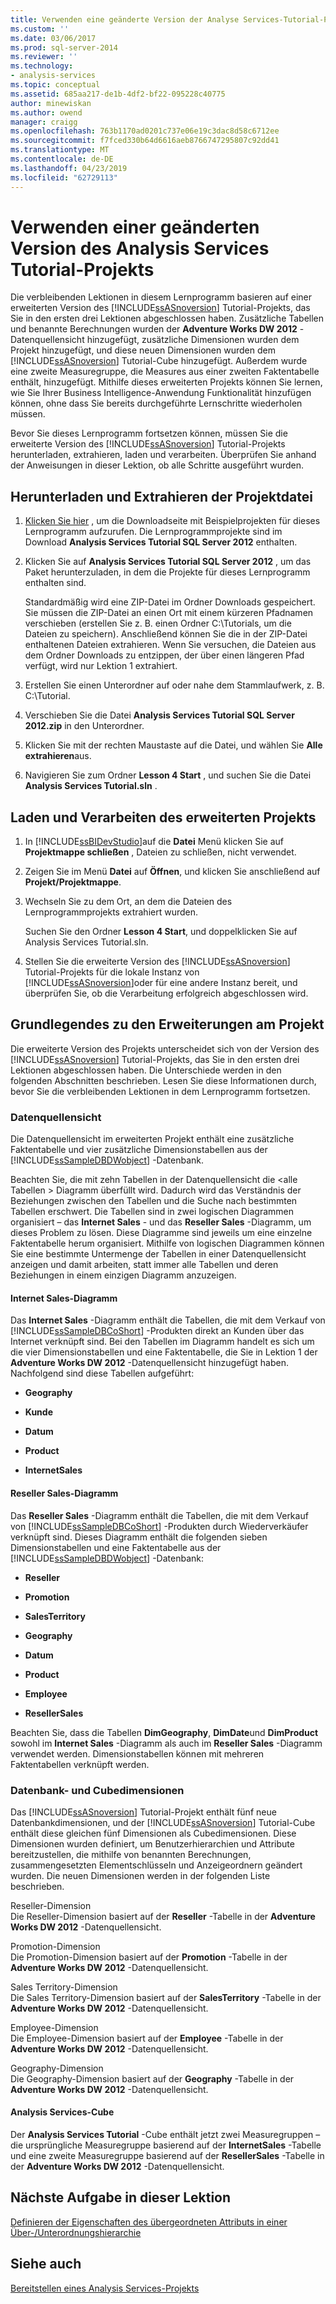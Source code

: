 ```yaml
---
title: Verwenden eine geänderte Version der Analyse Services-Tutorial-Projekt | Microsoft-Dokumentation
ms.custom: ''
ms.date: 03/06/2017
ms.prod: sql-server-2014
ms.reviewer: ''
ms.technology:
- analysis-services
ms.topic: conceptual
ms.assetid: 685aa217-de1b-4df2-bf22-095228c40775
author: minewiskan
ms.author: owend
manager: craigg
ms.openlocfilehash: 763b1170ad0201c737e06e19c3dac8d58c6712ee
ms.sourcegitcommit: f7fced330b64d6616aeb8766747295807c92dd41
ms.translationtype: MT
ms.contentlocale: de-DE
ms.lasthandoff: 04/23/2019
ms.locfileid: "62729113"
---
```

# <a name="using-a-modified-version-of-the-analysis-services-tutorial-project"></a>Verwenden einer geänderten Version des Analysis Services Tutorial-Projekts
  Die verbleibenden Lektionen in diesem Lernprogramm basieren auf einer erweiterten Version des [!INCLUDE[ssASnoversion](../includes/ssasnoversion-md.md)] Tutorial-Projekts, das Sie in den ersten drei Lektionen abgeschlossen haben. Zusätzliche Tabellen und benannte Berechnungen wurden der **Adventure Works DW 2012** -Datenquellensicht hinzugefügt, zusätzliche Dimensionen wurden dem Projekt hinzugefügt, und diese neuen Dimensionen wurden dem [!INCLUDE[ssASnoversion](../includes/ssasnoversion-md.md)] Tutorial-Cube hinzugefügt. Außerdem wurde eine zweite Measuregruppe, die Measures aus einer zweiten Faktentabelle enthält, hinzugefügt. Mithilfe dieses erweiterten Projekts können Sie lernen, wie Sie Ihrer Business Intelligence-Anwendung Funktionalität hinzufügen können, ohne dass Sie bereits durchgeführte Lernschritte wiederholen müssen.  
  
 Bevor Sie dieses Lernprogramm fortsetzen können, müssen Sie die erweiterte Version des [!INCLUDE[ssASnoversion](../includes/ssasnoversion-md.md)] Tutorial-Projekts herunterladen, extrahieren, laden und verarbeiten.  Überprüfen Sie anhand der Anweisungen in dieser Lektion, ob alle Schritte ausgeführt wurden.  
  
## <a name="downloading-and-extracting-the-project-file"></a>Herunterladen und Extrahieren der Projektdatei  
  
1.  [Klicken Sie hier](https://go.microsoft.com/fwlink/?LinkID=221866) , um die Downloadseite mit Beispielprojekten für dieses Lernprogramm aufzurufen. Die Lernprogrammprojekte sind im Download **Analysis Services Tutorial SQL Server 2012** enthalten.  
  
2.  Klicken Sie auf **Analysis Services Tutorial SQL Server 2012** , um das Paket herunterzuladen, in dem die Projekte für dieses Lernprogramm enthalten sind.  
  
     Standardmäßig wird eine ZIP-Datei im Ordner Downloads gespeichert. Sie müssen die ZIP-Datei an einen Ort mit einem kürzeren Pfadnamen verschieben (erstellen Sie z. B. einen Ordner C:\Tutorials, um die Dateien zu speichern).  Anschließend können Sie die in der ZIP-Datei enthaltenen Dateien extrahieren. Wenn Sie versuchen, die Dateien aus dem Ordner Downloads zu entzippen, der über einen längeren Pfad verfügt, wird nur Lektion 1 extrahiert.  
  
3.  Erstellen Sie einen Unterordner auf oder nahe dem Stammlaufwerk, z. B. C:\Tutorial.  
  
4.  Verschieben Sie die Datei **Analysis Services Tutorial SQL Server 2012.zip** in den Unterordner.  
  
5.  Klicken Sie mit der rechten Maustaste auf die Datei, und wählen Sie **Alle extrahieren**aus.  
  
6.  Navigieren Sie zum Ordner **Lesson 4 Start** , und suchen Sie die Datei **Analysis Services Tutorial.sln** .  
  
## <a name="loading-and-processing-the-enhanced-project"></a>Laden und Verarbeiten des erweiterten Projekts  
  
1.  In [!INCLUDE[ssBIDevStudio](../includes/ssbidevstudio-md.md)]auf die **Datei** Menü klicken Sie auf **Projektmappe schließen** , Dateien zu schließen, nicht verwendet.  
  
2.  Zeigen Sie im Menü **Datei** auf **Öffnen**, und klicken Sie anschließend auf **Projekt/Projektmappe**.  
  
3.  Wechseln Sie zu dem Ort, an dem die Dateien des Lernprogrammprojekts extrahiert wurden.  
  
     Suchen Sie den Ordner **Lesson 4 Start**, und doppelklicken Sie auf Analysis Services Tutorial.sln.  
  
4.  Stellen Sie die erweiterte Version des [!INCLUDE[ssASnoversion](../includes/ssasnoversion-md.md)] Tutorial-Projekts für die lokale Instanz von [!INCLUDE[ssASnoversion](../includes/ssasnoversion-md.md)]oder für eine andere Instanz bereit, und überprüfen Sie, ob die Verarbeitung erfolgreich abgeschlossen wird.  
  
## <a name="understanding-the-enhancements-to-the-project"></a>Grundlegendes zu den Erweiterungen am Projekt  
 Die erweiterte Version des Projekts unterscheidet sich von der Version des [!INCLUDE[ssASnoversion](../includes/ssasnoversion-md.md)] Tutorial-Projekts, das Sie in den ersten drei Lektionen abgeschlossen haben. Die Unterschiede werden in den folgenden Abschnitten beschrieben. Lesen Sie diese Informationen durch, bevor Sie die verbleibenden Lektionen in dem Lernprogramm fortsetzen.  
  
### <a name="data-source-view"></a>Datenquellensicht  
 Die Datenquellensicht im erweiterten Projekt enthält eine zusätzliche Faktentabelle und vier zusätzliche Dimensionstabellen aus der [!INCLUDE[ssSampleDBDWobject](../includes/sssampledbdwobject-md.md)] -Datenbank.  
  
 Beachten Sie, die mit zehn Tabellen in der Datenquellensicht die \<alle Tabellen > Diagramm überfüllt wird. Dadurch wird das Verständnis der Beziehungen zwischen den Tabellen und die Suche nach bestimmten Tabellen erschwert. Die Tabellen sind in zwei logischen Diagrammen organisiert – das **Internet Sales** - und das **Reseller Sales** -Diagramm, um dieses Problem zu lösen. Diese Diagramme sind jeweils um eine einzelne Faktentabelle herum organisiert. Mithilfe von logischen Diagrammen können Sie eine bestimmte Untermenge der Tabellen in einer Datenquellensicht anzeigen und damit arbeiten, statt immer alle Tabellen und deren Beziehungen in einem einzigen Diagramm anzuzeigen.  
  
#### <a name="internet-sales-diagram"></a>Internet Sales-Diagramm  
 Das **Internet Sales** -Diagramm enthält die Tabellen, die mit dem Verkauf von [!INCLUDE[ssSampleDBCoShort](../includes/sssampledbcoshort-md.md)] -Produkten direkt an Kunden über das Internet verknüpft sind. Bei den Tabellen im Diagramm handelt es sich um die vier Dimensionstabellen und eine Faktentabelle, die Sie in Lektion 1 der **Adventure Works DW 2012** -Datenquellensicht hinzugefügt haben. Nachfolgend sind diese Tabellen aufgeführt:  
  
-   **Geography**  
  
-   **Kunde**  
  
-   **Datum**  
  
-   **Product**  
  
-   **InternetSales**  
  
#### <a name="reseller-sales-diagram"></a>Reseller Sales-Diagramm  
 Das **Reseller Sales** -Diagramm enthält die Tabellen, die mit dem Verkauf von [!INCLUDE[ssSampleDBCoShort](../includes/sssampledbcoshort-md.md)] -Produkten durch Wiederverkäufer verknüpft sind. Dieses Diagramm enthält die folgenden sieben Dimensionstabellen und eine Faktentabelle aus der [!INCLUDE[ssSampleDBDWobject](../includes/sssampledbdwobject-md.md)] -Datenbank:  
  
-   **Reseller**  
  
-   **Promotion**  
  
-   **SalesTerritory**  
  
-   **Geography**  
  
-   **Datum**  
  
-   **Product**  
  
-   **Employee**  
  
-   **ResellerSales**  
  
 Beachten Sie, dass die Tabellen **DimGeography**, **DimDate**und **DimProduct** sowohl im **Internet Sales** -Diagramm als auch im **Reseller Sales** -Diagramm verwendet werden. Dimensionstabellen können mit mehreren Faktentabellen verknüpft werden.  
  
### <a name="database-and-cube-dimensions"></a>Datenbank- und Cubedimensionen  
 Das [!INCLUDE[ssASnoversion](../includes/ssasnoversion-md.md)] Tutorial-Projekt enthält fünf neue Datenbankdimensionen, und der [!INCLUDE[ssASnoversion](../includes/ssasnoversion-md.md)] Tutorial-Cube enthält diese gleichen fünf Dimensionen als Cubedimensionen. Diese Dimensionen wurden definiert, um Benutzerhierarchien und Attribute bereitzustellen, die mithilfe von benannten Berechnungen, zusammengesetzten Elementschlüsseln und Anzeigeordnern geändert wurden. Die neuen Dimensionen werden in der folgenden Liste beschrieben.  
  
 Reseller-Dimension  
 Die Reseller-Dimension basiert auf der **Reseller** -Tabelle in der **Adventure Works DW 2012** -Datenquellensicht.  
  
 Promotion-Dimension  
 Die Promotion-Dimension basiert auf der **Promotion** -Tabelle in der **Adventure Works DW 2012** -Datenquellensicht.  
  
 Sales Territory-Dimension  
 Die Sales Territory-Dimension basiert auf der **SalesTerritory** -Tabelle in der **Adventure Works DW 2012** -Datenquellensicht.  
  
 Employee-Dimension  
 Die Employee-Dimension basiert auf der **Employee** -Tabelle in der **Adventure Works DW 2012** -Datenquellensicht.  
  
 Geography-Dimension  
 Die Geography-Dimension basiert auf der **Geography** -Tabelle in der **Adventure Works DW 2012** -Datenquellensicht.  
  
#### <a name="analysis-services-cube"></a>Analysis Services-Cube  
 Der **Analysis Services Tutorial** -Cube enthält jetzt zwei Measuregruppen – die ursprüngliche Measuregruppe basierend auf der **InternetSales** -Tabelle und eine zweite Measuregruppe basierend auf der **ResellerSales** -Tabelle in der **Adventure Works DW 2012** -Datenquellensicht.  
  
## <a name="next-task-in-lesson"></a>Nächste Aufgabe in dieser Lektion  
 [Definieren der Eigenschaften des übergeordneten Attributs in einer Über-/Unterordnungshierarchie](lesson-4-2-defining-parent-attribute-properties-in-a-parent-child-hierarchy.md) 
  
## <a name="see-also"></a>Siehe auch  
 [Bereitstellen eines Analysis Services-Projekts](../analysis-services/lesson-2-5-deploying-an-analysis-services-project.md)  
  
  
